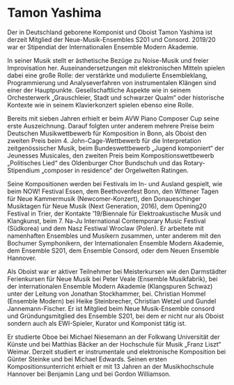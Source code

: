 # Tamon Yashima

Der in Deutschland geborene Komponist und Oboist Tamon Yashima ist derzeit Mitglied der Neue-Musik-Ensembles S201 und Consord. 2019/20 war er Stipendiat der Internationalen Ensemble Modern Akademie.

In seiner Musik stellt er ästhetische Bezüge zu Noise-Musik und freier Improvisation her. Auseinandersetzungen mit elektronischen Mitteln spielen dabei eine große Rolle: der verstärkte und modulierte Ensembleklang, Programmierung und Analyseverfahren von instrumentalen Klängen sind einer der Hauptpunkte. Gesellschaftliche Aspekte wie in seinem Orchesterwerk „Grauschleier, Stadt und schwarzer Qualm“ oder historische Kontexte wie in seinem Klavierkonzert spielen ebenso eine Rolle.

Bereits mit sieben Jahren erhielt er beim AVW Piano Composer Cup seine erste Auszeichnung. Darauf folgten unter anderem mehrere Preise beim Deutschen Musikwettbewerb für Komposition in Bonn, als Oboist den zweiten Preis beim 4. John-Cage-Wettbewerb für die Interpretation zeitgenössischer Musik, beim Bundeswettbewerb „Jugend komponiert“ der Jeunesses Musicales, den zweiten Preis beim Kompositionswettbewerb „Politisches Lied“ des Oldenburger Chor Bundschuh und das Rotary-Stipendium „composer in residence“ der Orgelwelten Ratingen.

Seine Kompositionen werden bei Festivals im In- und Ausland gespielt, wie beim NOW! Festival Essen, dem Beethovenfest Bonn, den Wittener Tagen für Neue Kammermusik (Newcomer-Konzert), den Donaueschinger Musiktagen für Neue Musik (Next Generation, 2016), dem Opening20 Festival in Trier, der Kontakte ’19/Biennale für Elektroakustische Musik und Klangkunst, beim 7. Na-Ju International Contemporary Music Festival (Südkorea) und dem Nasz Festiwal Wroclaw (Polen). Er arbeitete mit namenhaften Ensembles und Musikern zusammen, unter anderem mit den Bochumer Symphonikern, der Internationalen Ensemble Modern Akademie, dem Ensemble S201, dem Ensemble Consord, oder dem Neuen Ensemble Hannover.

Als Oboist war er aktiver Teilnehmer bei Meisterkursen wie den Darmstädter Ferienkursen für Neue Musik bei Peter Veale (Ensemble Musikfabrik), bei der internationalen Ensemble Modern Akademie (Klangspuren Schwaz) unter der Leitung von Jonathan Stockhammer, bei. Christian Hommel (Ensemble Modern) bei Heike Steinbrecher, Christian Wetzel und Gundel Jannemann-Fischer. Er ist Mitglied beim Neue Musik-Ensemble consord und Gründungsmitglied des Ensemble S201, bei dem er nicht nur als Oboist sondern auch als EWI-Spieler, Kurator und Komponist tätig ist.

Er studierte Oboe bei Michael Niesemann an der Folkwang Universität der Künste und bei Matthias Bäcker an der Hochschule für Musik „Franz Liszt“ Weimar. Derzeit studiert er instrumentale und elektronische Komposition bei Günter Steinke und bei Michael Edwards. Seinen ersten Kompositionsunterricht erhielt er mit 13 Jahren an der Musikhochschule Hannover bei Benjamin Lang und bei Gordon Williamson.
